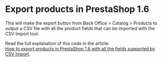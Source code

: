 # Export products in PrestaShop 1.6

This will make the export button from Back Office > Catalog > Products to output a CSV file with all the product fields that can be imported with the CSV Import tool.

Read the full explanation of this code in the article:<br>
[How to export products in PrestaShop 1.6 with all the fields supported by CSV Import](http://premiumpresta.com/blog/export-products-for-csv-import-prestashop-1-6/).
